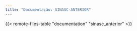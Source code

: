 ```yaml
---
title: "Documentação: SINASC-ANTERIOR"
---
```


{{< remote-files-table "documentation" "sinasc_anterior" >}}
